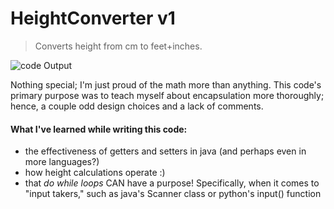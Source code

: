 # HeightConverter v1

> Converts height from cm to feet+inches.

![code Output](https://github.com/danbsolo/images/blob/output/HeightConverter.png)

Nothing special; I'm just proud of the math more than anything. This code's primary purpose was to teach myself about encapsulation more thoroughly; hence, a couple odd design choices and a lack of comments.

#### What I've learned while writing this code:
- the effectiveness of getters and setters in java (and perhaps even in more languages?)
- how height calculations operate :)
- that *do while loops* CAN have a purpose! Specifically, when it comes to "input takers," such as java's Scanner class or python's input() function